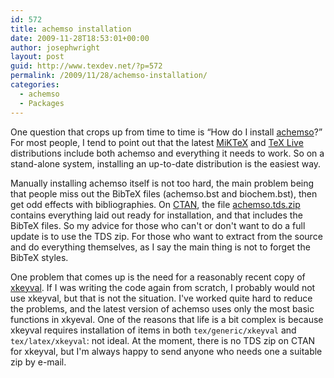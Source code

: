 ```yaml
---
id: 572
title: achemso installation
date: 2009-11-28T18:53:01+00:00
author: josephwright
layout: post
guid: http://www.texdev.net/?p=572
permalink: /2009/11/28/achemso-installation/
categories:
  - achemso
  - Packages
---
```

One question that crops up from time to time is “How do I install [achemso](https://ctan.org/pkg/achemso)?” For most people, I tend to point out that the latest [MiKTeX](http://www.miktex.org/) and [TeX Live](http://www.tug.org/texlive/) distributions include both achemso and everything it needs to work. So on a stand-alone system, installing an up-to-date distribution is the easiest way.

Manually installing achemso itself is not too hard, the main problem being that people miss out the BibTeX files (achemso.bst and biochem.bst), then get odd effects with bibliographies. On [CTAN](https://www.ctan.org), the file [achemso.tds.zip](http://www.ctan.org/cgi-bin/filenameSearch.py?filename=achemso.tds.zip&amp;Search=Search) contains everything laid out ready for installation, and that includes the BibTeX files. So my advice for those who can't or don't want to do a full update is to use the TDS zip. For those who want to extract from the source and do everything themselves, as I say the main thing is not to forget the BibTeX styles.

One problem that comes up is the need for a reasonably recent copy of [xkeyval](https://ctan.org/pkg/xkeyval). If I was writing the code again from scratch, I probably would not use xkeyval, but that is not the situation. I've worked quite hard to reduce the problems, and the latest version of achemso uses only the most basic functions in xkyeval. One of the reasons that life is a bit complex is because xkeyval requires installation of items in both `tex/generic/xkeyval` and `tex/latex/xkeyval`: not ideal. At the moment, there is no TDS zip on CTAN for xkeyval, but I'm always happy to send anyone who needs one a suitable zip by e-mail.
